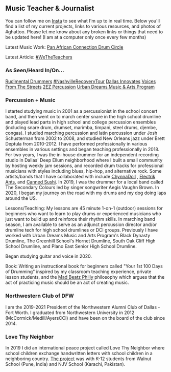 ## Music Teacher & Journalist

You can follow me on [Insta](https://instagram.com/ChicagoGupta) to see what I'm up to in real time. Below you'll find a list of my current projects, links to various resources, and photos of #ghattoo. Please let me know about any broken links or things that need to be updated here! (I am at a computer only once every few months)

Latest Music Work: [Pan African Connection Drum Circle](https://www.instagram.com/tv/CI0s2uGl4iZ/)

Latest Article: [#WeTheTeachers](https://chicagogupta.medium.com/)

### As Seen/Heard In/On...
[Rudimental Drummers](https://www.instagram.com/p/CDj7xNCA75N/)
[#NashvilleRecoveryTour](https://www.instagram.com/p/CDmrIOYgICQ/)
[Dallas Innovates](https://dallasinnovates.com/voices-chirag-gupta-reinventing-the-k-12-classroom-in-2020/)
[Voices From The Streets](https://www.voicesfromthestreets.org/)
[2EZ Percussion](https://www.instagram.com/p/B_8XxIVgS5z/)
[Urban Dreams Music & Arts Program](https://www.instagram.com/p/CC7buRYnFuY/)


### Percussion + Music

I started studying music in 2001 as a percussionist in the school concert band, and then went on to march center snare in the high school drumline and played lead parts in high school and college percussion ensembles (including snare drum, drumset, marimba, timpani, steel drums, djembe, congas). I studied marching percussion and latin percussion under Josh Schusterman from 2002 to 2008, and studied New Orleans jazz under Brett Deptula from 2010-2012. I have performed professionally in various ensembles in various settings and began teaching professionally in 2018. For two years, I was the in-house drummer for an independent recording studio in Dallas' Deep Ellum neighborhood where I built a small community by hosting weekly jam sessions, and recorded drum tracks for professional musicians with styles including blues, hip-hop, and alternative rock. Some artists/bands that I have collaborated with include [ChynnaDoll](https://www.instagram.com/chynnadolltm/) , [Electrik Ants](https://www.instagram.com/electrikants/), and [Canned Sushi](https://www.instagram.com/sushi_in_a_can/). In 2019, I was the drummer for a local band called The Secondary Colours led by singer songwriter Aegis Vaughn Brown. In 2020, I began my journey on the road with my drums and my dog doing laps around the US.

Lessons/Teaching: My lessons are 45 minute 1-on-1 (outdoor) sessions for beginners who want to learn to play drums or experienced musicians who just want to build up and reinforce their rhythm skills. In marching band season, I am available to serve as an adjunct percussion director and/or drumline tech for high school drumlines or DCI groups. Previously I have worked with Urban Dreams Music and Arts Program's Black Dynasty Drumline, The Greenhill School's Hornet Drumline, South Oak Cliff High School Drumline, and Plano East Senior High School Drumline. 

Began studying guitar and voice in 2020.

Book: Writing an instructional book for beginners called "Your 1st 100 Days of Drumming" inspired by my classroom teaching experience, private lesson students, and the [Mad Beatz Philly](https://www.instagram.com/madbeatzphilly/) philosophy which argues that the act of practicing music should be an act of creating music. 

### Northwestern Club of DFW

I am the 2019-2021 President of the Northwestern Alumni Club of Dallas - Fort Worth. I graduated from Northwestern University in 2012 (McCormick/Medill/AyersCCI) and have been on the board of the club since 2014. 

### Love Thy Neighbor

In 2019 I did an international peace project called Love Thy Neighbor where school children exchange handwritten letters with school children in a neighboring country. [The project](https://www.facebook.com/walnutedu/posts/2436345716437948) was with K-12 students from Walnut School (Pune, India) and NJV School (Karachi, Pakistan). 
